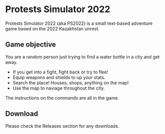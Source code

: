 # Protests Simulator 2022
Protests Simulator 2022 (aka PS2022) is a small text-based adventure game based on the 2022 Kazakhstan unrest.<br>

## Game objective
You are a random person just trying to find a water bottle in a city and get away.
* If you get into a fight, fight back or try to flee!
* Equip weapons and shields to up your stats.
* Search the place! Houses, shops, anything on the map!
* Use the map to naviage throughout the city.

The instructions on the commands are all in the game.

## Download
Please check the Releases section for any downloads.
